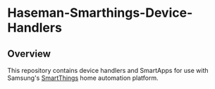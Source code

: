 # Haseman-Smarthings-Device-Handlers

## Overview

This repository contains device handlers and SmartApps for use with Samsung's [SmartThings](http://www.smartthings.com) home automation platform.
